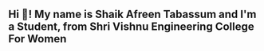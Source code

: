 <h2 align="left">Hi 👋! My name is Shaik Afreen Tabassum and I'm a Student, from Shri Vishnu Engineering College For Women</h2>

###


